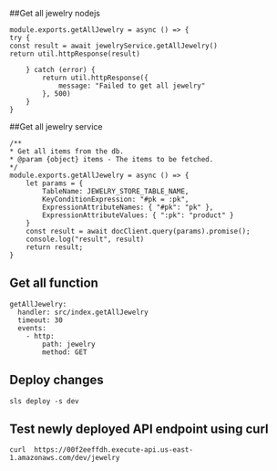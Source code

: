 ##Get all jewelry nodejs

```
module.exports.getAllJewelry = async () => {
try {
const result = await jewelryService.getAllJewelry()
return util.httpResponse(result)

    } catch (error) {
        return util.httpResponse({
            message: "Failed to get all jewelry"
        }, 500)
    }
}

```
##Get all jewelry service
```
/**
* Get all items from the db.
* @param {object} items - The items to be fetched.
*/
module.exports.getAllJewelry = async () => {
    let params = { 
        TableName: JEWELRY_STORE_TABLE_NAME,
        KeyConditionExpression: "#pk = :pk",
        ExpressionAttributeNames: { "#pk": "pk" },
        ExpressionAttributeValues: { ":pk": "product" }
    }
    const result = await docClient.query(params).promise();
    console.log("result", result)
    return result;
}
```
## Get all function

```
getAllJewelry:
  handler: src/index.getAllJewelry
  timeout: 30
  events:
    - http:
        path: jewelry
        method: GET

```
## Deploy changes

```
sls deploy -s dev
```


## Test newly deployed API endpoint using curl 

```
curl  https://00f2eeffdh.execute-api.us-east-1.amazonaws.com/dev/jewelry
```
